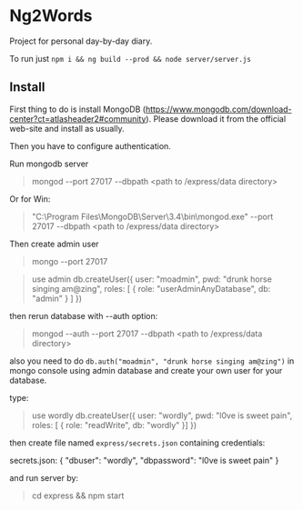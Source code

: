 # Ng2Words

Project for personal day-by-day diary.

To run just `npm i && ng build --prod && node server/server.js`



## Install

First thing to do is install MongoDB (https://www.mongodb.com/download-center?ct=atlasheader2#community). Please download it from the official web-site and install as usually.


Then you have to configure authentication.

Run mongodb server

> mongod --port 27017 --dbpath <path to /express/data directory>

Or for Win:

> "C:\Program Files\MongoDB\Server\3.4\bin\mongod.exe" --port 27017 --dbpath <path to /express/data directory>


Then create admin user

> mongo --port 27017

> use admin
> db.createUser({
		user: "moadmin",
	    pwd: "drunk horse singing am@zing",
	    roles: [ { role: "userAdminAnyDatabase", db: "admin" } ]
	})
	
then rerun database with --auth option:

> mongod --auth --port 27017 --dbpath <path to /express/data directory> 
	
also you need to do `db.auth("moadmin", "drunk horse singing am@zing")` in mongo console using admin database and create your own user for your database.

type:

> use wordly
> db.createUser({
    user: "wordly",
    pwd: "l0ve is sweet pain",
    roles: [ { role: "readWrite", db: "wordly" }]
  })


then create file named `express/secrets.json` containing credentials:

secrets.json:
{
	"dbuser": "wordly",
	"dbpassword": "l0ve is sweet pain"
}

and run server by:

> cd express && npm start


